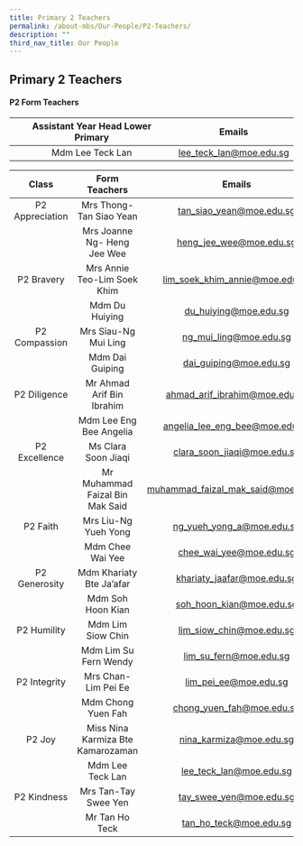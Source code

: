```yaml
---
title: Primary 2 Teachers
permalink: /about-mbs/Our-People/P2-Teachers/
description: ""
third_nav_title: Our People
---
```

## Primary 2 Teachers

#### P2 Form Teachers

| Assistant Year Head Lower Primary |          Emails         |
|:---------------------------------:|:-----------------------:|
| Mdm Lee Teck Lan                  | lee_teck_lan@moe.edu.sg |

|      Class      |           Form Teachers           |                Emails               |
|:---------------:|:---------------------------------:|:-----------------------------------:|
| P2 Appreciation | Mrs Thong-Tan Siao Yean           | tan_siao_yean@moe.edu.sg            |
|                 | Mrs Joanne Ng- Heng Jee Wee       | heng_jee_wee@moe.edu.sg             |
| P2 Bravery      | Mrs Annie Teo-Lim Soek Khim       | lim_soek_khim_annie@moe.edu.sg      |
|                 | Mdm Du Huiying                    | du_huiying@moe.edu.sg               |
| P2 Compassion   | Mrs Siau-Ng Mui Ling              | ng_mui_ling@moe.edu.sg              |
|                 | Mdm Dai Guiping                   | dai_guiping@moe.edu.sg              |
| P2 Diligence    | Mr Ahmad Arif Bin Ibrahim         | ahmad_arif_ibrahim@moe.edu.sg       |
|                 | Mdm Lee Eng Bee Angelia           | angelia_lee_eng_bee@moe.edu.sg      |
| P2 Excellence   | Ms Clara Soon Jiaqi               | clara_soon_jiaqi@moe.edu.sg         |
|                 | Mr Muhammad Faizal Bin Mak Said   | muhammad_faizal_mak_said@moe.edu.sg |
| P2 Faith        | Mrs Liu-Ng Yueh Yong              | ng_yueh_yong_a@moe.edu.sg           |
|                 | Mdm Chee Wai Yee                  | chee_wai_yee@moe.edu.sg             |
| P2 Generosity   | Mdm Khariaty Bte Ja’afar          | khariaty_jaafar@moe.edu.sg          |
|                 | Mdm Soh Hoon Kian                 | soh_hoon_kian@moe.edu.sg            |
| P2 Humility     | Mdm Lim Siow Chin                 | lim_siow_chin@moe.edu.sg            |
|                 | Mdm Lim Su Fern Wendy             | lim_su_fern@moe.edu.sg              |
| P2 Integrity    | Mrs Chan-Lim Pei Ee               | lim_pei_ee@moe.edu.sg               |
|                 | Mdm Chong Yuen Fah                | chong_yuen_fah@moe.edu.sg           |
| P2 Joy          | Miss Nina Karmiza Bte Kamarozaman | nina_karmiza@moe.edu.sg             |
|                 | Mdm Lee Teck Lan                  | lee_teck_lan@moe.edu.sg             |
| P2 Kindness     | Mrs Tan-Tay Swee Yen              | tay_swee_yen@moe.edu.sg             |
|                 | Mr Tan Ho Teck                    | tan_ho_teck@moe.edu.sg              |